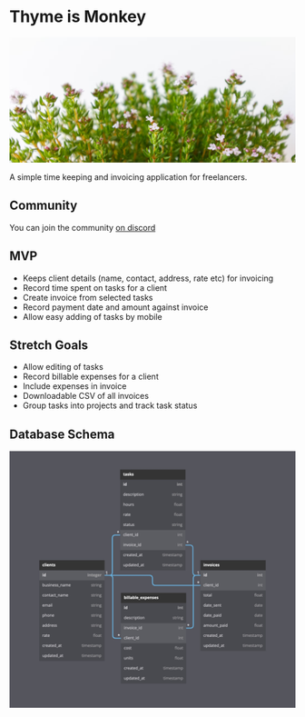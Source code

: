 # Thyme is Monkey

![Thyme is Money](docs/thyme.jpg "Photo by Alejandro Piñero Amerio. Source https://unsplash.com/photos/Ut3vw1iLBgk")

A simple time keeping and invoicing application for freelancers.

## Community
You can join the community [on discord](https://discord.gg/uggrQuhh)

## MVP

- Keeps client details (name, contact, address, rate etc) for invoicing
- Record time spent on tasks for a client
- Create invoice from selected tasks
- Record payment date and amount against invoice
- Allow easy adding of tasks by mobile

## Stretch Goals

- Allow editing of tasks
- Record billable expenses for a client
- Include expenses in invoice
- Downloadable CSV of all invoices
- Group tasks into projects and track task status

## Database Schema

![Database Schema Diagram](docs/db-schema.jpg)

